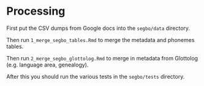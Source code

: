 # Processing

First put the CSV dumps from Google docs into the `segbo/data` directory.

Then run `1_merge_segbo_tables.Rmd` to merge the metadata and phonemes tables.

Then run `2_merge_segbo_glottolog.Rmd` to merge in metadata from Glottolog (e.g. language area, genealogy).

After this you should run the various tests in the `segbo/tests` directory.

